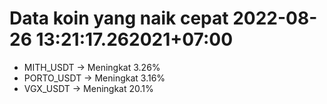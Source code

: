 # Data koin yang naik cepat 2022-08-26 13:21:17.262021+07:00

* MITH_USDT -> Meningkat 3.26%
* PORTO_USDT -> Meningkat 3.16%
* VGX_USDT -> Meningkat 20.1%
